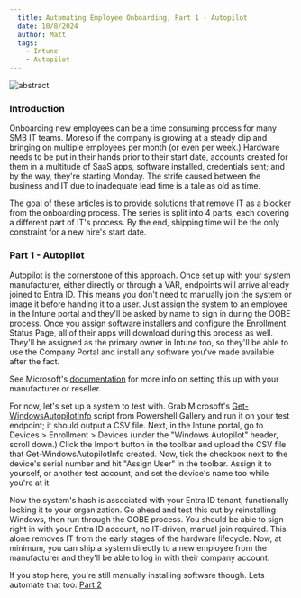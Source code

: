 ```yaml
---
  title: Automating Employee Onboarding, Part 1 - Autopilot
  date: 10/8/2024
  author: Matt
  tags: 
    - Intune
    - Autopilot
---
```


![abstract](/images/automating-employee-onboarding-part-1/kent-pilcher-jW8hkB_Qmj8-unsplash.jpg)

### Introduction

Onboarding new employees can be a time consuming process for many SMB IT teams. Moreso if the company is growing at a steady clip and bringing on multiple employees per month (or even per week.) Hardware needs to be put in their hands prior to their start date, accounts created for them in a multitude of SaaS apps, software installed, credentials sent; and by the way, they're starting Monday. The strife caused between the business and IT due to inadequate lead time is a tale as old as time.

The goal of these articles is to provide solutions that remove IT as a blocker from the onboarding process. The series is split into 4 parts, each covering a different part of IT's process. By the end, shipping time will be the only constraint for a new hire's start date.

### Part 1 - Autopilot

Autopilot is the cornerstone of this approach. Once set up with your system manufacturer, either directly or through a VAR, endpoints will arrive already joined to Entra ID. This means you don't need to manually join the system or image it before handing it to a user. Just assign the system to an employee in the Intune portal and they'll be asked by name to sign in during the OOBE process. Once you assign software installers and configure the Enrollment Status Page, all of their apps will download during this process as well. They'll be assigned as the primary owner in Intune too, so they'll be able to use the Company Portal and install any software you've made available after the fact.

See Microsoft's [documentation](https://learn.microsoft.com/en-us/autopilot/registration-overview) for more info on setting this up with your manufacturer or reseller.

For now, let's set up a system to test with. Grab Microsoft's [Get-WindowsAutopilotInfo](https://www.powershellgallery.com/packages/Get-WindowsAutopilotInfo) script from Powershell Gallery and run it on your test endpoint; it should output a CSV file. Next, in the Intune portal, go to Devices > Enrollment > Devices (under the "Windows Autopilot" header, scroll down.) Click the Import button in the toolbar and upload the CSV file that Get-WindowsAutopilotInfo created. Now, tick the checkbox next to the device's serial number and hit "Assign User" in the toolbar. Assign it to yourself, or another test account, and set the device's name too while you're at it.

Now the system's hash is associated with your Entra ID tenant, functionally locking it to your organization. Go ahead and test this out by reinstalling Windows, then run through the OOBE process. You should be able to sign right in with your Entra ID account, no IT-driven, manual join required. This alone removes IT from the early stages of the hardware lifecycle. Now, at minimum, you can ship a system directly to a new employee from the manufacturer and they'll be able to log in with their company account.

If you stop here, you're still manually installing software though. Lets automate that too: [Part 2](/posts/automating-employee-onboarding-part-2)
